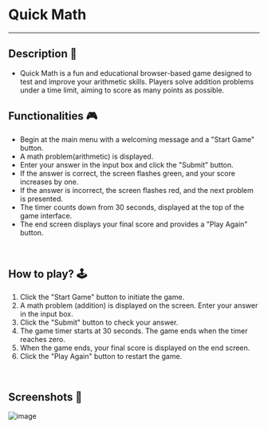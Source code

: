 # **Quick Math**

---


## **Description 📃**

- Quick Math is a fun and educational browser-based game designed to test and improve your arithmetic skills. Players solve addition problems under a time limit, aiming to score as many points as possible.



## **Functionalities 🎮**

- Begin at the main menu with a welcoming message and a "Start Game" button.
- A math problem(arithmetic) is displayed.
- Enter your answer in the input box and click the "Submit" button.
- If the answer is correct, the screen flashes green, and your score increases by one.
- If the answer is incorrect, the screen flashes red, and the next problem is presented.
- The timer counts down from 30 seconds, displayed at the top of the game interface.
- The end screen displays your final score and provides a "Play Again" button.

<br>

## **How to play? 🕹️**

1. Click the "Start Game" button to initiate the game.
2. A math problem (addition) is displayed on the screen. Enter your answer in the input box.
3. Click the "Submit" button to check your answer.
4. The game timer starts at 30 seconds. The game ends when the timer reaches zero.
5. When the game ends, your final score is displayed on the end screen.
6. Click the "Play Again" button to restart the game.


<br>

## **Screenshots 📸**

![image](https://github.com/AaryanManghnani/GameZone/blob/QuickMath/assets/images/Quick%20Math.png)


<br>
